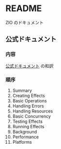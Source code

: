 # README

ZIO のドキュメント  

## 公式ドキュメント
### 内容
[公式ドキュメント](https://zio.dev/docs/overview/overview_index) の和訳

### 順序
1. Summary
2. Creating Effects
3. Basic Operations
4. Handling Errors
5. Handling Resources
6. Basic Concurrency
7. Testing Effects
8. Running Effects
9. Background
10. Performance
11. Platforms
